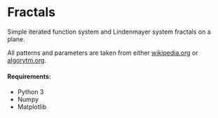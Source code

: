 # Fractals

Simple iterated function system and Lindenmayer system fractals on a plane.

All patterns and parameters are taken from either [wikipedia.org](https://www.wikipedia.org/) or [algorytm.org](http://www.algorytm.org/).

#### Requirements:
 * Python 3
 * Numpy
 * Matplotlib
